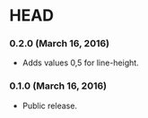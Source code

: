 # HEAD

### 0.2.0 (March 16, 2016)

* Adds values 0,5 for line-height.

### 0.1.0 (March 16, 2016)

* Public release.
